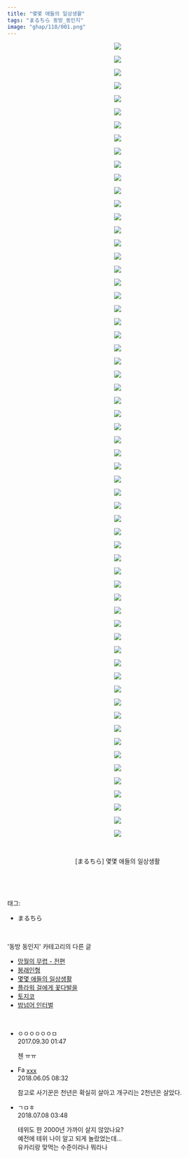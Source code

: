 ```yaml
---
title: "몇몇 애들의 일상생활"
tags: "まるちら 동방_동인지"
image: "ghap/118/001.png"
---
```

<div class="article">
<p style="text-align: center; clear: none; float: none;"><img src="{{ site.nasurl }}/ghap/118/001.png"/></p>
<p style="text-align: center; clear: none; float: none;"><img src="{{ site.nasurl }}/ghap/118/002.png"/></p>
<p style="text-align: center; clear: none; float: none;"><img src="{{ site.nasurl }}/ghap/118/003.png"/></p>
<p style="text-align: center; clear: none; float: none;"><img src="{{ site.nasurl }}/ghap/118/004.png"/></p>
<p style="text-align: center; clear: none; float: none;"><img src="{{ site.nasurl }}/ghap/118/005.png"/></p>
<p style="text-align: center; clear: none; float: none;"><img src="{{ site.nasurl }}/ghap/118/006.png"/></p>
<p style="text-align: center; clear: none; float: none;"><img src="{{ site.nasurl }}/ghap/118/007.png"/></p>
<p style="text-align: center; clear: none; float: none;"><img src="{{ site.nasurl }}/ghap/118/008.png"/></p>
<p style="text-align: center; clear: none; float: none;"><img src="{{ site.nasurl }}/ghap/118/009.png"/></p>
<p style="text-align: center; clear: none; float: none;"><img src="{{ site.nasurl }}/ghap/118/010.png"/></p>
<p style="text-align: center; clear: none; float: none;"><img src="{{ site.nasurl }}/ghap/118/011.png"/></p>
<p style="text-align: center; clear: none; float: none;"><img src="{{ site.nasurl }}/ghap/118/012.png"/></p>
<p style="text-align: center; clear: none; float: none;"><img src="{{ site.nasurl }}/ghap/118/013.png"/></p>
<p style="text-align: center; clear: none; float: none;"><img src="{{ site.nasurl }}/ghap/118/014.png"/></p>
<p style="text-align: center; clear: none; float: none;"><img src="{{ site.nasurl }}/ghap/118/015.png"/></p>
<p style="text-align: center; clear: none; float: none;"><img src="{{ site.nasurl }}/ghap/118/016.png"/></p>
<p style="text-align: center; clear: none; float: none;"><img src="{{ site.nasurl }}/ghap/118/017.png"/></p>
<p style="text-align: center; clear: none; float: none;"><img src="{{ site.nasurl }}/ghap/118/018.png"/></p>
<p style="text-align: center; clear: none; float: none;"><img src="{{ site.nasurl }}/ghap/118/019.png"/></p>
<p style="text-align: center; clear: none; float: none;"><img src="{{ site.nasurl }}/ghap/118/020.png"/></p>
<p style="text-align: center; clear: none; float: none;"><img src="{{ site.nasurl }}/ghap/118/021.png"/></p>
<p style="text-align: center; clear: none; float: none;"><img src="{{ site.nasurl }}/ghap/118/022.png"/></p>
<p style="text-align: center; clear: none; float: none;"><img src="{{ site.nasurl }}/ghap/118/023.png"/></p>
<p style="text-align: center; clear: none; float: none;"><img src="{{ site.nasurl }}/ghap/118/024.png"/></p>
<p style="text-align: center; clear: none; float: none;"><img src="{{ site.nasurl }}/ghap/118/025.png"/></p>
<p style="text-align: center; clear: none; float: none;"><img src="{{ site.nasurl }}/ghap/118/026.png"/></p>
<p style="text-align: center; clear: none; float: none;"><img src="{{ site.nasurl }}/ghap/118/027.png"/></p>
<p style="text-align: center; clear: none; float: none;"><img src="{{ site.nasurl }}/ghap/118/028.png"/></p>
<p style="text-align: center; clear: none; float: none;"><img src="{{ site.nasurl }}/ghap/118/029.png"/></p>
<p style="text-align: center; clear: none; float: none;"><img src="{{ site.nasurl }}/ghap/118/030.png"/></p>
<p style="text-align: center; clear: none; float: none;"><img src="{{ site.nasurl }}/ghap/118/031.png"/></p>
<p style="text-align: center; clear: none; float: none;"><img src="{{ site.nasurl }}/ghap/118/032.png"/></p>
<p style="text-align: center; clear: none; float: none;"><img src="{{ site.nasurl }}/ghap/118/033.png"/></p>
<p style="text-align: center; clear: none; float: none;"><img src="{{ site.nasurl }}/ghap/118/034.png"/></p>
<p style="text-align: center; clear: none; float: none;"><img src="{{ site.nasurl }}/ghap/118/035.png"/></p>
<p style="text-align: center; clear: none; float: none;"><img src="{{ site.nasurl }}/ghap/118/036.png"/></p>
<p style="text-align: center; clear: none; float: none;"><img src="{{ site.nasurl }}/ghap/118/037.png"/></p>
<p style="text-align: center; clear: none; float: none;"><img src="{{ site.nasurl }}/ghap/118/038.png"/></p>
<p style="text-align: center; clear: none; float: none;"><img src="{{ site.nasurl }}/ghap/118/039.png"/></p>
<p style="text-align: center; clear: none; float: none;"><img src="{{ site.nasurl }}/ghap/118/040.png"/></p>
<p style="text-align: center; clear: none; float: none;"><img src="{{ site.nasurl }}/ghap/118/041.png"/></p>
<p style="text-align: center; clear: none; float: none;"><img src="{{ site.nasurl }}/ghap/118/042.png"/></p>
<p style="text-align: center; clear: none; float: none;"><img src="{{ site.nasurl }}/ghap/118/043.png"/></p>
<p style="text-align: center; clear: none; float: none;"><img src="{{ site.nasurl }}/ghap/118/044.png"/></p>
<p style="text-align: center; clear: none; float: none;"><img src="{{ site.nasurl }}/ghap/118/045.png"/></p>
<p style="text-align: center; clear: none; float: none;"><img src="{{ site.nasurl }}/ghap/118/046.png"/></p>
<p style="text-align: center; clear: none; float: none;"><img src="{{ site.nasurl }}/ghap/118/047.png"/></p>
<p style="text-align: center; clear: none; float: none;"><img src="{{ site.nasurl }}/ghap/118/048.png"/></p>
<p style="text-align: center; clear: none; float: none;"><img src="{{ site.nasurl }}/ghap/118/049.png"/></p>
<p style="text-align: center; clear: none; float: none;"><img src="{{ site.nasurl }}/ghap/118/050.png"/></p>
<p style="text-align: center; clear: none; float: none;"><img src="{{ site.nasurl }}/ghap/118/051.png"/></p>
<p style="text-align: center; clear: none; float: none;"><img src="{{ site.nasurl }}/ghap/118/052.png"/></p>
<p style="text-align: center; clear: none; float: none;"><img src="{{ site.nasurl }}/ghap/118/053.png"/></p>
<p style="text-align: center; clear: none; float: none;"><img src="{{ site.nasurl }}/ghap/118/054.png"/></p>
<p style="text-align: center; clear: none; float: none;"><img src="{{ site.nasurl }}/ghap/118/055.png"/></p>
<p style="text-align: center; clear: none; float: none;"><img src="{{ site.nasurl }}/ghap/118/056.png"/></p>
<p style="text-align: center; clear: none; float: none;"><img src="{{ site.nasurl }}/ghap/118/057.png"/></p>
<p style="text-align: center; clear: none; float: none;"><img src="{{ site.nasurl }}/ghap/118/058.png"/></p>
<p style="text-align: center; clear: none; float: none;"><img src="{{ site.nasurl }}/ghap/118/059.png"/></p>
<p style="text-align: center; clear: none; float: none;"><img src="{{ site.nasurl }}/ghap/118/060.jpg"/></p>
<p style="text-align: center; clear: none; float: none;"><img src="{{ site.nasurl }}/ghap/118/061.png"/></p>
<p style="text-align: center; clear: none; float: none;"><br/></p>
<p style="text-align: center; clear: none; float: none;">[まるちら] 몇몇 애들의 일상생활</p>
<p><br/></p>
</div><br/>
<div class="tagTrail">
<p>태그: </p>
<ul>
<li>まるちら</li>
</ul>
</div><br/>
<div class="another">
<p>'동방 동인지' 카테고리의 다른 글</p>
<ul>
<li><a href="/2016-06-18-ghap_120">망월의 무렵 - 전편</a></li>
<li><a href="/2016-06-18-ghap_119">봉래인형</a></li>
<li><a href="/2016-06-18-ghap_118">몇몇 애들의 일상생활</a></li>
<li><a href="/2016-06-18-ghap_117">플라워 걸에게 꽃다발을</a></li>
<li><a href="/2016-06-18-ghap_116">토지코</a></li>
<li><a href="/2016-06-18-ghap_115">밤넘어 인터벌</a></li>
</ul>
</div><br/>
<div class="cb_module cb_fluid">
<div class="cb_wrt cb_profile">
<div class="comment">
<ul>
<li class="cb_thumb_off" id="comment15093349">
<div class="cb_comment_area">
<div class="cb_info_area">
<div class="cb_section">
<span class="cb_nick_name">ㅇㅇㅇㅇㅇㅇㅁ</span>
</div>
<div class="cb_section">
<span class="cb_date">2017.09.30 01:47 </span>
</div>
</div>
<div class="cb_dsc_comment">
<p class="cb_dsc">
											첸 ㅠㅠ
										</p>
</div>
</div></li>
<li class="cb_thumb_off" id="comment15266515">
<div class="cb_comment_area">
<div class="cb_info_area">
<div class="cb_section">
<span class="cb_nick_name"><img alt="Favicon of http://qksxodid12@naver.com" height="16" onerror="this.onerror=null;this.parentNode.removeChild(this)" src="http://naver.com/favicon.ico" width="16"/> <a href="http://qksxodid12@naver.com" onclick="return openLinkInNewWindow(this)">xxx</a></span>
</div>
<div class="cb_section">
<span class="cb_date">2018.06.05 08:32 </span>
</div>
</div>
<div class="cb_dsc_comment">
<p class="cb_dsc">
											참고로 사기꾼은 천년은 확실히 살아고 개구리는 2천년은 살았다. 
										</p>
</div>
</div></li>
<li class="cb_thumb_off" id="comment15282156">
<div class="cb_comment_area">
<div class="cb_info_area">
<div class="cb_section">
<span class="cb_nick_name">ㄱㅁㅎ</span>
</div>
<div class="cb_section">
<span class="cb_date">2018.07.08 03:48 </span>
</div>
</div>
<div class="cb_dsc_comment">
<p class="cb_dsc">
											테위도 한 2000년 가까이 살지 않았나요?<br/>
예전에 테위 나이 알고 되게 놀랐었는데...<br/>
유카리랑 맞먹는 수준이라나 뭐라나
										</p>
</div>
</div></li>
</ul>
</div>
</div><!-- commentList close -->
</div><br/>
